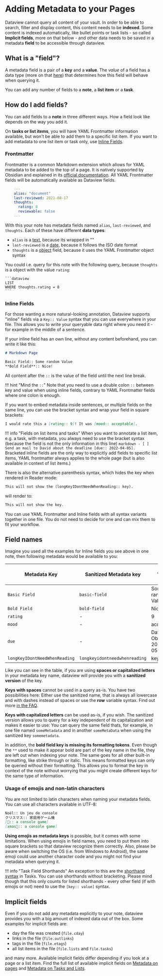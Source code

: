 # Adding Metadata to your Pages

Dataview cannot query all content of your vault. In order to be able to search, filter and display content, this content needs to be **indexed**. Some content is indexed automatically, like bullet points or task lists - so called **Implicit fields**, more on that below - and other data needs to be saved in a metadata **field** to be accessible through dataview. 

## What is a "field"?

A metadata field is a pair of a **key** and a **value**. The _value_ of a field has a data type (more on that [here](./types-of-metadata.md)) that determines how this field will behave when querying it. 

You can add any number of fields to a **note**, a **list item** or a **task**. 

## How do I add fields?

You can add fields to a **note** in three different ways. How a field look like depends on the way you add it.

On **tasks or list items**, you will have YAML Frontmatter information available, but won't be able to add them to a specific list item. If you want to add metadata to one list item or task only, use [Inline Fields](#inline-fields).

### Frontmatter

Frontmatter is a common Markdown extension which allows for YAML metadata to be added to the top of a page. It is natively supported by Obsidian and explained in its [official documentation](https://help.obsidian.md/Advanced+topics/YAML+front+matter). All YAML Frontmatter fields will be automatically available as Dataview fields.

```yaml
    ---
    alias: "document"
    last-reviewed: 2021-08-17
    thoughts:
      rating: 8
      reviewable: false
    ---
```

With this your note has metadata fields named `alias`, `last-reviewed`, and `thoughts`. Each of these have different **data types**:

- `alias` is a [text](../types-of-metadata/#text), because its wrapped in ""
- `last-reviewed` is a [date](../types-of-metadata/#date), because it follows the ISO date format
- `thoughts` is a [object](../types-of-metadata/#object) field, because it uses the YAML Frontmatter object syntax

You could i.e. query for this note with the following query, because `thoughts` is a object with the value `rating`:

~~~
```dataview
LIST
WHERE thoughts.rating = 8
```
~~~

### Inline Fields

For those wanting a more natural-looking annotation, Dataview supports "inline" fields via a `Key:: Value` syntax that you can use everywhere in your file. This allows you to write your queryable data right where you need it - for example in the middle of a sentence. 

If your inline field has an own line, without any content beforehand, you can write it like this: 

```markdown
# Markdown Page

Basic Field:: Some random Value
**Bold Field**:: Nice!
```

All content after the `::` is the value of the field until the next line break.

!!! hint "Mind the `::`"
    Note that you need to use a double colon `::` between key and value when using inline fields, contrary to YAML Frontmatter fields where one colon is enough. 

If you want to embed metadata inside sentences, or multiple fields on the same line, you can use the bracket syntax and wrap your field in square brackets:

```markdown
I would rate this a [rating:: 9]! It was [mood:: acceptable].
```

!!! info "Fields on list items and tasks"
    When you want to annotate a list item, e.g. a task, with metadata, you always need to use the bracket syntax (because the field is not the only information in this line)
    ```markdown
    - [ ] Send an mail to David about the deadline [due:: 2022-04-05].
    ```
    Bracketed inline fields are the only way to explicitly add fields to specific list items, YAML frontmatter always applies to the whole page (but is also available in context of list items.)

There is also the alternative parenthesis syntax, which hides the key when
rendered in Reader mode:

```markdown
This will not show the (longKeyIDontNeedWhenReading:: key).
```

will render to:

```markdown
This will not show the key.
```

You can use YAML Frontmatter and Inline fields with all syntax variants together in one file. You do not need to decide for one and can mix them to fit your workflow.

## Field names

Imagine you used all the examples for Inline fields you see above in one note, then following metadata would be available to you:

| Metadata Key | Sanitized Metadata key | Value | Data Type of Value |
| ----------- | ------------------------|----------- | ----------- |
| `Basic Field` | `basic-field`  | Some random Value | Text |
| `Bold Field` | `bold-field`  | Nice! | Text |
| `rating` | - | 9 | Number |
| `mood` | - | acceptable | Text |
| `due` | - | Date Object for 2022-04-05 | Date |
| `longKeyIDontNeedWhenReading` | `longkeyidontneedwhenreading` | key | Text |

Like you can see in the table, if you are using **spaces or capitalized letters** in your metadata key name, dataview will provide you with a **sanitized version** of the key. 

**Keys with spaces** cannot be used in a query as-is. You have two possibilities here: Either use the sanitized name, that is always all lowercase and with dashes instead of spaces or use the **row** variable syntax. Find out more [in the FAQ](../resources/faq.md).

**Keys with capitalized letters** can be used as-is, if you wish. The sanitized version allows you to query for a key independent of its capitalization and makes it easier to use: You can query the same field thats, for example, in one file named `someMetadata` and in another `someMetaData` when using the sanitized key `somemetadata`. 

In addition, the **bold field key is missing its formatting tokens**. Even though the `**` used to make it appear bold are part of the key name in the file, they are left out when indexing your note. The same goes for all other built-in formatting, like strike through or italic. This means formatted keys can only be queried without their formatting. This allows you to format the key in context of the note without worrying that you might create different keys for the same type of information. 

### Usage of emojis and non-latin characters

You are not limited to latin characters when naming your metadata fields. You can use all characters available in UTF-8:

```markdown
Noël:: Un jeu de console
クリスマス:: 家庭用ゲーム機
[🎅:: a console game]
[xmas🎄:: a console game]
```

**Using emojis as metadata keys** is possible, but it comes with some limitations. When using emojis in field names, you need to put them into square brackets so that dataview recognize them correctly. 
Also, please be aware when switching the OS (i.e. from Windows to Android), the same emoji could use another character code and you might not find your metadata when querying it.

!!! info "Task Field Shorthands"
    An exception to this are the [shorthand syntax](./metadata-tasks.md#field-shorthands) in Tasks. You can use shorthands without bracketing. Please mind though that this only counts for listed shorthands - every other field (if with emojis or not) need to use the `[key:: value]` syntax.

## Implicit fields

Even if you do not add any metadata explicitly to your note, dataview provides you with a big amount of indexed data out of the box. Some examples for implicit fields are:

- day the file was created (`file.cday`)
- links in the file (`file.outlinks`)
- tags in the file (`file.etags`)
- all list items in the file (`file.lists` and `file.tasks`)

and many more. Available implicit fields differ depending if you look at a page or a list item. Find the full list of available implicit fields on [Metadata on pages](metadata-pages.md) and [Metadata on Tasks and Lists](metadata-tasks.md).
